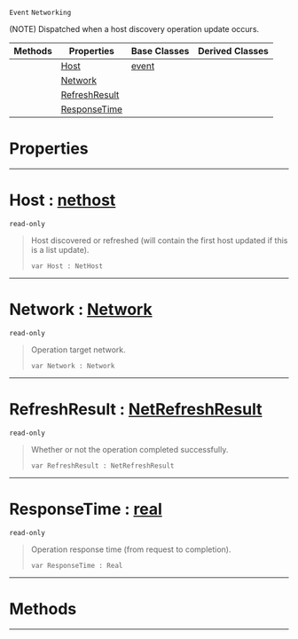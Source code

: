  `Event` `Networking`



(NOTE) Dispatched when a host discovery operation update occurs.

|Methods|Properties|Base Classes|Derived Classes|
|---|---|---|---|
| |[ Host](https://github.com/ZilchEngine/ZilchDocs/blob/master/code_reference/class_reference/nethostupdate.markdown#host-zero-engine-documen)|[event](https://github.com/ZilchEngine/ZilchDocs/blob/master/code_reference/class_reference/event.markdown)| |
| |[ Network](https://github.com/ZilchEngine/ZilchDocs/blob/master/code_reference/class_reference/nethostupdate.markdown#network-zero-engine-docu)| | |
| |[ RefreshResult](https://github.com/ZilchEngine/ZilchDocs/blob/master/code_reference/class_reference/nethostupdate.markdown#refreshresult-zero-engin)| | |
| |[ ResponseTime](https://github.com/ZilchEngine/ZilchDocs/blob/master/code_reference/class_reference/nethostupdate.markdown#responsetime-zero-engine)| | |


 #  Properties


---  
 #  Host : [nethost](https://github.com/ZilchEngine/ZilchDocs/blob/master/code_reference/class_reference/nethost.markdown)

 `read-only`

> Host discovered or refreshed (will contain the first host updated if this is a list update).
> ``` lang=cpp, name=Nada
> var Host : NetHost


---  
 #  Network : [Network](https://github.com/ZilchEngine/ZilchDocs/blob/master/code_reference/enum_reference.markdown#network)

 `read-only`

> Operation target network.
> ``` lang=cpp, name=Nada
> var Network : Network


---  
 #  RefreshResult : [NetRefreshResult](https://github.com/ZilchEngine/ZilchDocs/blob/master/code_reference/enum_reference.markdown#netrefreshresult)

 `read-only`

> Whether or not the operation completed successfully.
> ``` lang=cpp, name=Nada
> var RefreshResult : NetRefreshResult


---  
 #  ResponseTime : [real](https://github.com/ZilchEngine/ZilchDocs/blob/master/code_reference/nada_base_types/real.markdown)

 `read-only`

> Operation response time (from request to completion).
> ``` lang=cpp, name=Nada
> var ResponseTime : Real


---  
 #  Methods


---  
 

 